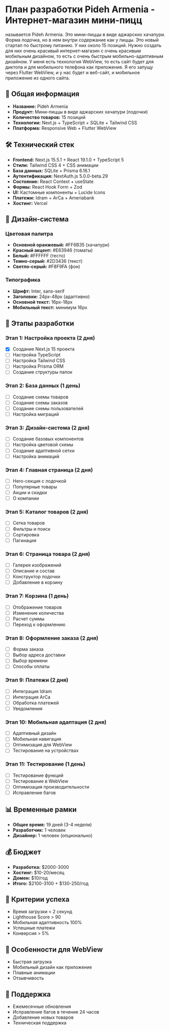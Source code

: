 # План разработки Pideh Armenia - Интернет-магазин мини-пицц

 называется Pideh Armenia. Это мини-пиццы в виде аджарских хачапури. Форма лодочка, но в нем внутри содержание как у пиццы. Это новый стартап по быстрому питанию. У них около 15 позиций. Нужно создать для них очень красивый интернет-магазин с очень красивым мобильным дизайном, то есть с очень быстрым мобильно-адаптивным дизайном. У меня есть технология WebView, то есть сайт будет для диктопа и для мобильного телефона как приложение. Я его запущу через Flutter WebView, и у нас будет и веб-сайт, и мобильное приложение из одного сайта. 


## 🎯 Общая информация
- **Название:** Pideh Armenia
- **Продукт:** Мини-пиццы в виде аджарских хачапури (лодочки)
- **Количество товаров:** 15 позиций
- **Технологии:** Next.js + TypeScript + SQLite + Tailwind CSS
- **Платформа:** Responsive Web + Flutter WebView

## 🛠 Технический стек
- **Frontend:** Next.js 15.5.1 + React 19.1.0 + TypeScript 5
- **Стили:** Tailwind CSS 4 + CSS анимации
- **База данных:** SQLite + Prisma 6.16.1
- **Аутентификация:** NextAuth.js 5.0.0-beta.29
- **Состояние:** React Context + useState
- **Формы:** React Hook Form + Zod
- **UI:** Кастомные компоненты + Lucide Icons
- **Платежи:** Idram + ArCa + Ameriabank
- **Хостинг:** Vercel

## 📱 Дизайн-система

### Цветовая палитра
- **Основной оранжевый:** #FF6B35 (хачапури)
- **Красный акцент:** #E63946 (томаты)
- **Белый:** #FFFFFF (тесто)
- **Темно-серый:** #2D3436 (текст)
- **Светло-серый:** #F8F9FA (фон)

### Типографика
- **Шрифт:** Inter, sans-serif
- **Заголовки:** 24px-48px (адаптивно)
- **Основной текст:** 16px-18px
- **Мобильный текст:** минимум 16px

## 🚀 Этапы разработки

### Этап 1: Настройка проекта (2 дня)
- [x] Создание Next.js 15 проекта
- [ ] Настройка TypeScript
- [ ] Настройка Tailwind CSS
- [ ] Настройка Prisma ORM
- [ ] Создание структуры папок

### Этап 2: База данных (1 день)
- [ ] Создание схемы товаров
- [ ] Создание схемы заказов
- [ ] Создание схемы пользователей
- [ ] Настройка миграций

### Этап 3: Дизайн-система (2 дня)
- [ ] Создание базовых компонентов
- [ ] Настройка цветовой схемы
- [ ] Создание адаптивной сетки
- [ ] Настройка анимаций

### Этап 4: Главная страница (2 дня)
- [ ] Hero-секция с лодочкой
- [ ] Популярные товары
- [ ] Акции и скидки
- [ ] О компании

### Этап 5: Каталог товаров (2 дня)
- [ ] Сетка товаров
- [ ] Фильтры и поиск
- [ ] Сортировка
- [ ] Пагинация

### Этап 6: Страница товара (2 дня)
- [ ] Галерея изображений
- [ ] Описание и состав
- [ ] Конструктор лодочки
- [ ] Добавление в корзину

### Этап 7: Корзина (1 день)
- [ ] Отображение товаров
- [ ] Изменение количества
- [ ] Расчет суммы
- [ ] Переход к оформлению

### Этап 8: Оформление заказа (2 дня)
- [ ] Форма заказа
- [ ] Выбор адреса доставки
- [ ] Выбор времени
- [ ] Способы оплаты

### Этап 9: Платежи (2 дня)
- [ ] Интеграция Idram
- [ ] Интеграция ArCa
- [ ] Обработка платежей
- [ ] Уведомления

### Этап 10: Мобильная адаптация (2 дня)
- [ ] Адаптивный дизайн
- [ ] Мобильная навигация
- [ ] Оптимизация для WebView
- [ ] Тестирование на устройствах

### Этап 11: Тестирование (1 день)
- [ ] Тестирование функций
- [ ] Тестирование в WebView
- [ ] Оптимизация производительности
- [ ] Исправление багов

## 📊 Временные рамки
- **Общее время:** 19 дней (3-4 недели)
- **Разработчик:** 1 человек
- **Дизайнер:** 1 человек (опционально)

## 💰 Бюджет
- **Разработка:** $2000-3000
- **Хостинг:** $10-20/месяц
- **Домен:** $10/год
- **Итого:** $2100-3100 + $130-250/год

## 🎯 Критерии успеха
- Время загрузки < 2 секунд
- Lighthouse Score > 90
- Мобильная адаптивность 100%
- Успешные платежи
- Конверсия > 5%

## 📱 Особенности для WebView
- Быстрая загрузка
- Мобильный дизайн как приложение
- Плавные анимации
- Отзывчивость

## 🔧 Поддержка
- Ежемесячные обновления
- Исправление багов в течение 24 часов
- Добавление новых товаров
- Техническая поддержка
